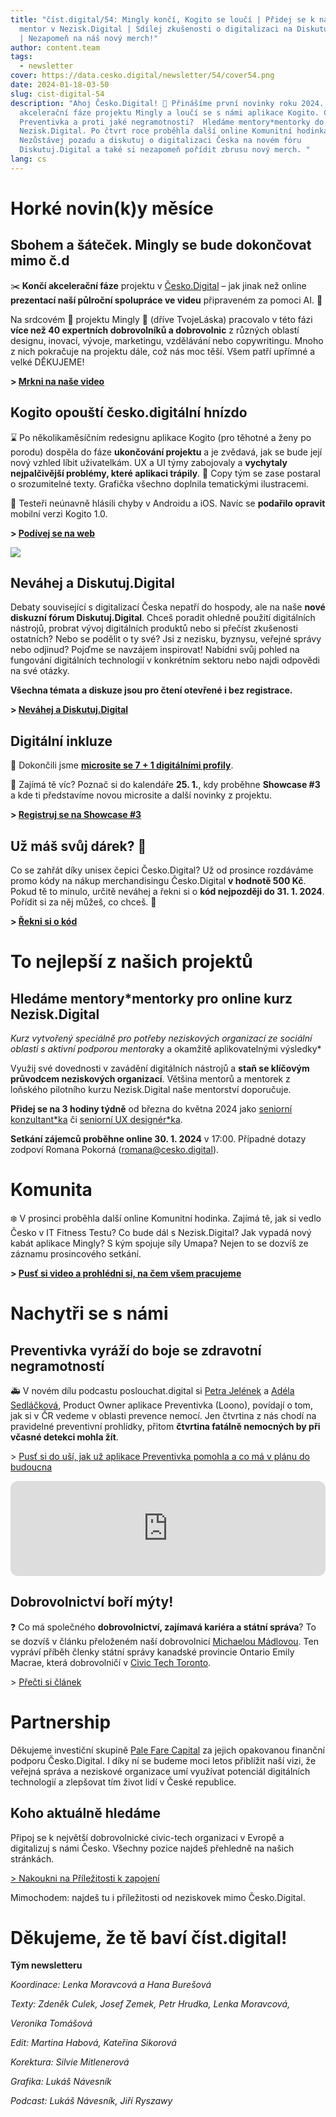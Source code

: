 ```yaml
---
title: "číst.digital/54: Mingly končí, Kogito se loučí | Přidej se k nám jako
  mentor v Nezisk.Digital | Sdílej zkušenosti o digitalizaci na Diskutuj.Digital
  | Nezapomeň na náš nový merch!"
author: content.team
tags:
  - newsletter
cover: https://data.cesko.digital/newsletter/54/cover54.png
date: 2024-01-18-03-50
slug: cist-digital-54
description: "Ahoj Česko.Digital! 👋 Přinášíme první novinky roku 2024. Končí
  akcelerační fáze projektu Mingly a loučí se s námi aplikace Kogito. Čím bojuje
  Preventivka a proti jaké negramotnosti?  Hledáme mentory*mentorky do kurzu
  Nezisk.Digital. Po čtvrt roce proběhla další online Komunitní hodinka.
  Nezůstávej pozadu a diskutuj o digitalizaci Česka na novém fóru
  Diskutuj.Digital a také si nezapomeň pořídit zbrusu nový merch. "
lang: cs
---
```

# Horké novin(k)y měsíce

## Sbohem a šáteček. Mingly se bude dokončovat mimo č.d  

✂️ **Končí akcelerační fáze** projektu v [Česko.Digital](https://www.linkedin.com/company/cesko-digital/) – jak jinak než online **prezentací naší půlroční spolupráce ve videu** připraveném za pomoci AI. 🤖

Na srdcovém 💜 projektu Mingly 💜 (dříve TvojeLáska) pracovalo v této fázi **více než 40 expertních dobrovolníků a dobrovolnic** z různých oblastí designu, inovací, vývoje, marketingu, vzdělávání nebo copywritingu. Mnoho z nich pokračuje na projektu dále, což nás moc těší. Všem patří upřímné a velké DĚKUJEME!

**\> [Mrkni na naše video](https://youtu.be/8QXprBTXDhU)**

## Kogito opouští česko.digitální hnízdo

⌛ Po několikaměsíčním redesignu aplikace Kogito (pro těhotné a ženy po porodu) dospěla do fáze **ukončování projektu** a je zvědavá, jak se bude její nový vzhled líbit uživatelkám. UX a UI týmy zabojovaly a **vychytaly nejpalčivější problémy, které aplikaci trápily**. 🥳 Copy tým se zase postaral o srozumitelné texty. Grafička všechno doplnila tematickými ilustracemi.

📱 Testeři neúnavně hlásili chyby v Androidu a iOS. Navíc se **podařilo opravit** mobilní verzi Kogito 1.0.

**\> [Podívej se na web](https://www.kogito.cz/)**

![](https://data.cesko.digital/newsletter/54/kogito-appka.png)

## Neváhej a Diskutuj.Digital

Debaty související s digitalizací Česka nepatří do hospody, ale na naše **nové diskuzní fórum Diskutuj.Digital**. Chceš poradit ohledně použití digitálních nástrojů, probrat vývoj digitálních produktů nebo si přečíst zkušenosti ostatních? Nebo se podělit o ty své? Jsi z nezisku, byznysu, veřejné správy nebo odjinud? Pojďme se navzájem inspirovat! Nabídni svůj pohled na fungování digitálních technologií v konkrétním sektoru nebo najdi odpovědi na své otázky.

**Všechna témata a diskuze jsou pro čtení otevřené i bez registrace.**

**\> [Neváhej a Diskutuj.Digital](https://diskutuj.digital/)**

## Digitální inkluze 

🎤 Dokončili jsme **[microsite se 7 + 1 digitálními profily](https://inkluze.cesko.digital/)**.

👀 Zajímá tě víc? Poznač si do kalendáře **25. 1.**, kdy proběhne **Showcase #3** a kde ti představíme novou microsite a další novinky z projektu. 

**\> [Registruj se na Showcase #3](https://cesko.digital/events/showcase-digitalni-inkluze-3)**

## Už máš svůj dárek? 💙

Co se zahřát díky unisex čepici Česko.Digital? Už od prosince rozdáváme promo kódy na nákup merchandisingu Česko.Digital **v hodnotě 500 Kč**. Pokud tě to minulo, určitě neváhej a řekni si o **kód nejpozději do 31. 1. 2024**. Pořídit si za něj můžeš, co chceš. 🙂 

**\> [Řekni si o kód](https://airtable.com/app0FX3kBPkWTeQ2X/shr5MJsHQVKac17LE)**

# To nejlepší z našich projektů

## Hledáme mentory*mentorky pro online kurz Nezisk.Digital

*Kurz vytvořený speciálně pro potřeby neziskových organizací ze sociální oblasti s aktivní podporou mentora*ky a okamžitě aplikovatelnými výsledky*

Využij své dovednosti v zavádění digitálních nástrojů a **staň se klíčovým průvodcem neziskových organizací**. Většina mentorů a mentorek z loňského pilotního kurzu Nezisk.Digital naše mentorství doporučuje.

**Přidej se na 3 hodiny týdně** od března do května 2024 jako [seniorní konzultant*ka](https://cesko.digital/opportunities/recGLCcg5xF0wsi5e) či [seniorní UX designér*ka](https://cesko.digital/opportunities/recJn6tEWDCAYbc8U).

**Setkání zájemců proběhne online 30. 1. 2024** v 17:00. Případné dotazy zodpoví Romana Pokorná ([romana@cesko.digital](mailto:romana@cesko.digital)).

# Komunita

❄️ V prosinci proběhla další online Komunitní hodinka. Zajímá tě, jak si vedlo Česko v IT Fitness Testu? Co bude dál s Nezisk.Digital? Jak vypadá nový kabát aplikace Mingly? S kým spojuje síly Umapa? Nejen to se dozvíš ze záznamu prosincového setkání.

**\> [Pusť si video a prohlédni si, na čem všem pracujeme](https://youtu.be/gSmRhqvAZ4o)**

# Nachytři se s námi

## Preventivka vyráží do boje se zdravotní negramotností

🚑 V novém dílu podcastu poslouchat.digital si [Petra Jelének](https://www.linkedin.com/in/pj-jelenek/) a [Adéla Sedláčková](https://www.linkedin.com/in/adela-sedlackova/), Product Owner aplikace Preventivka (Loono), povídají o tom, jak si v ČR vedeme v oblasti prevence nemocí. Jen čtvrtina z nás chodí na pravidelné preventivní prohlídky, přitom **čtvrtina fatálně nemocných by při včasné detekci mohla žít**. 

\> [Pusť si do uší, jak už aplikace Preventivka pomohla a co má v plánu do budoucna](https://podcasters.spotify.com/pod/show/poslouchatdigital/episodes/Adla-Sedlkov-Aplikace-Preventivka-u--jak-pedchzet-nemocem--Celch-60--esk-populace-je-zdravotn-negramotnch-e2d8i2s)

<iframe style="border-radius:12px" src="https://open.spotify.com/embed/episode/3MNEiGMkNDmw5gczXKrDLD?utm_source=generator&t=0" width="100%" height="152" frameBorder="0" allowfullscreen="" allow="autoplay; clipboard-write; encrypted-media; fullscreen; picture-in-picture" loading="lazy"></iframe>

## Dobrovolnictví boří mýty!

❓ Co má společného **dobrovolnictví, zajímavá kariéra a státní správa**? To se dozvíš v článku přeloženém naší dobrovolnicí [Michaelou Mádlovou](http://www.linkedin.com/in/michaela-m%C3%A1dlov%C3%A1-3bbb448a). Ten vypráví příběh členky státní správy kanadské provincie Ontario Emily Macrae, která dobrovolničí v [Civic Tech Toronto](https://civictech.ca/).

\> [Přečti si článek](https://blog.cesko.digital/2023/04/dobrovolnictvi-mi-otevrelo-cestu-ke-kariere-ve-verejne-sprave)

# Partnership

Děkujeme investiční skupině [Pale Fare Capital](https://palefirecapital.com/) za jejich opakovanou finanční podporu Česko.Digital. I díky ní se budeme moci letos přiblížit naší vizi, že veřejná správa a neziskové organizace umí využívat potenciál digitálních technologií a zlepšovat tím život lidí v České republice.

## Koho aktuálně hledáme

Připoj se k největší dobrovolnické civic-tech organizaci v Evropě a digitalizuj s námi Česko. Všechny pozice najdeš přehledně na našich stránkách.

[\> Nakoukni na Příležitosti k zapojení](https://cesko.digital/dashboard)

Mimochodem: najdeš tu i příležitosti od neziskovek mimo Česko.Digital.

# Děkujeme, že tě baví číst.digital!

**Tým newsletteru**

*Koordinace: Lenka Moravcová a Hana Burešová*

*Texty: Zdeněk Culek, Josef Zemek, Petr Hrudka, Lenka Moravcová,*

*Veronika Tomášová*

*Edit: Martina Habová, Kateřina Sikorová*

*Korektura: Silvie Mitlenerová*

*Grafika: Lukáš Návesník*

*Podcast: Lukáš Návesník, Jiří Ryszawy*